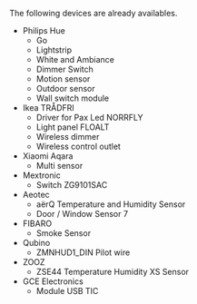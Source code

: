 The following devices are already availables.
* Philips Hue
  * Go
  * Lightstrip
  * White and Ambiance
  * Dimmer Switch
  * Motion sensor
  * Outdoor sensor
  * Wall switch module
* Ikea TRÅDFRI
  * Driver for Pax Led NORRFLY
  * Light panel FLOALT
  * Wireless dimmer
  * Wireless control outlet
* Xiaomi Aqara
  * Multi sensor
* Mextronic
  * Switch ZG9101SAC
* Aeotec
  * aërQ Temperature and Humidity Sensor
  * Door / Window Sensor 7
* FIBARO
  * Smoke Sensor
* Qubino
  * ZMNHUD1_DIN Pilot wire
* ZOOZ
  * ZSE44 Temperature Humidity XS Sensor
* GCE Electronics
  * Module USB TIC
